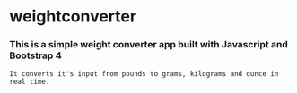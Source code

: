 # weightconverter
### This is a simple weight converter app built with Javascript and Bootstrap 4
    It converts it's input from pounds to grams, kilograms and ounce in real time.
